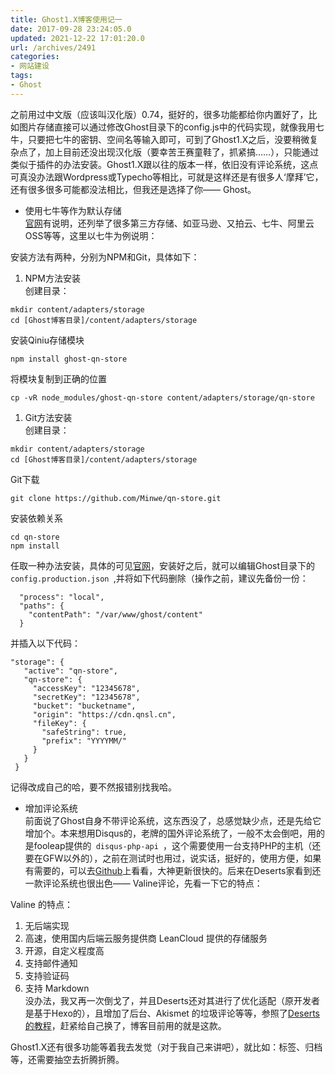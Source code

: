 ```yaml
---
title: Ghost1.X博客使用记一
date: 2017-09-28 23:24:05.0
updated: 2021-12-22 17:01:20.0
url: /archives/2491
categories: 
- 网站建设
tags: 
- Ghost
---
```


<p>之前用过中文版（应该叫汉化版）0.74，挺好的，很多功能都给你内置好了，比如图片存储直接可以通过修改Ghost目录下的config.js中的代码实现，就像我用七牛，只要把七牛的密钥、空间名等输入即可，可到了Ghost1.X之后，没要稍微复杂点了，加上目前还没出现汉化版（要幸苦王赛童鞋了，抓紧搞……），只能通过类似于插件的办法安装。Ghost1.X跟以往的版本一样，依旧没有评论系统，这点可真没办法跟Wordpress或Typecho等相比，可就是这样还是有很多人‘摩拜’它，还有很多很多可能都没法相比，但我还是选择了你—— Ghost。</p><ul><li>使用七牛等作为默认存储<br /><a href="https://docs.ghost.org/docs/using-a-custom-storage-module">官网</a>有说明，还列举了很多第三方存储、如亚马逊、又拍云、七牛、阿里云OSS等等，这里以七牛为例说明：</li></ul><p>安装方法有两种，分别为NPM和Git，具体如下：</p><ol><li>NPM方法安装<br />创建目录：</li></ol><pre><code>mkdir content/adapters/storage
cd [Ghost博客目录]/content/adapters/storage</code></pre><p>安装Qiniu存储模块</p><pre><code>npm install ghost-qn-store</code></pre><p>将模块复制到正确的位置</p><pre><code>cp -vR node_modules/ghost-qn-store content/adapters/storage/qn-store</code></pre><ol><li>Git方法安装<br />创建目录：</li></ol><pre><code>mkdir content/adapters/storage
cd [Ghost博客目录]/content/adapters/storage</code></pre><p>Git下载</p><pre><code>git clone https://github.com/Minwe/qn-store.git</code></pre><p>安装依赖关系</p><pre><code>cd qn-store
npm install</code></pre><p>任取一种办法安装，具体的可见<a href="https://github.com/Minwe/qn-store">官网</a>，安装好之后，就可以编辑Ghost目录下的<code> config.production.json </code>,并将如下代码删除（操作之前，建议先备份一份：</p><pre><code>  &quot;process&quot;: &quot;local&quot;,
  &quot;paths&quot;: {
    &quot;contentPath&quot;: &quot;/var/www/ghost/content&quot;
  }</code></pre><p>并插入以下代码：</p><pre><code>&quot;storage&quot;: {
   &quot;active&quot;: &quot;qn-store&quot;,
   &quot;qn-store&quot;: {
     &quot;accessKey&quot;: &quot;12345678&quot;,
     &quot;secretKey&quot;: &quot;12345678&quot;,
     &quot;bucket&quot;: &quot;bucketname&quot;,
     &quot;origin&quot;: &quot;https://cdn.qnsl.cn&quot;,
     &quot;fileKey&quot;: {
       &quot;safeString&quot;: true,
       &quot;prefix&quot;: &quot;YYYYMM/&quot;
     }
   }
 }</code></pre><p>记得改成自己的哈，要不然报错别找我哈。</p><ul><li>增加评论系统<br />前面说了Ghost自身不带评论系统，这东西没了，总感觉缺少点，还是先给它增加个。本来想用Disqus的，老牌的国外评论系统了，一般不太会倒吧，用的是fooleap提供的<code> disqus-php-api </code>，这个需要使用一台支持PHP的主机（还要在GFW以外的），之前在测试时也用过，说实话，挺好的，使用方便，如果有需要的，可以去<a href="https://github.com/fooleap/disqus-php-api">Github</a>上看看，大神更新很快的。后来在Deserts家看到还一款评论系统也很出色—— Valine评论，先看一下它的特点：</li></ul><p>Valine 的特点：</p><ol><li>无后端实现</li><li>高速，使用国内后端云服务提供商 LeanCloud 提供的存储服务</li><li>开源，自定义程度高</li><li>支持邮件通知</li><li>支持验证码</li><li>支持 Markdown<br />没办法，我又再一次倒戈了，并且Deserts还对其进行了优化适配（原开发者是基于Hexo的），且增加了后台、Akismet 的垃圾评论等等，参照了<a href="https://panjunwen.com/diy-a-comment-system/">Deserts的教程</a>，赶紧给自己换了，博客目前用的就是这款。</li></ol><p>Ghost1.X还有很多功能等着我去发觉（对于我自己来讲吧），就比如：标签、归档等，还需要抽空去折腾折腾。</p>